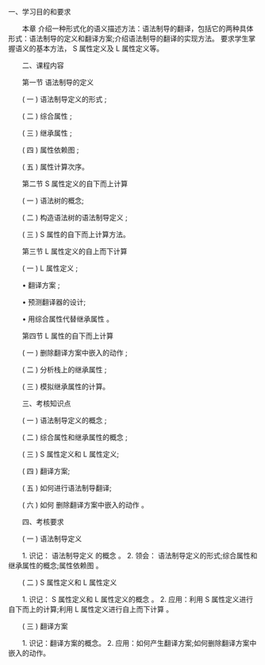 一、学习目的和要求

　　本章 介绍一种形式化的语义描述方法：语法制导的翻译，包括它的两种具体形式：语法制导的定义和翻译方案;介绍语法制导的翻译的实现方法。 要求学生掌握语义的基本方法， S 属性定义及 L 属性定义等。

　　二、课程内容

　　第一节 语法制导的定义

　　( 一 ) 语法制导定义的形式 ;

　　( 二 ) 综合属性 ;

　　( 三 ) 继承属性 ;

　　( 四 ) 属性依赖图 ;

　　( 五 ) 属性计算次序。

　　第二节 S 属性定义的自下而上计算

　　( 一 ) 语法树的概念;

　　( 二 ) 构造语法树的语法制导定义 ;

　　( 三 ) S 属性的自下而上计算方法。

　　第三节 L 属性定义的自上而下计算

　　( 一 ) L 属性定义 ;

　　• 翻译方案 ;

　　• 预测翻译器的设计;

　　• 用综合属性代替继承属性 。

　　第四节 L 属性的自下而上计算

　　( 一 ) 删除翻译方案中嵌入的动作 ;

　　( 二 ) 分析栈上的继承属性 ;

　　( 三 ) 模拟继承属性的计算。

　　三、考核知识点

　　( 一 ) 语法制导定义的概念 ;

　　( 二 ) 综合属性和继承属性的概念 ;

　　( 三 ) S 属性定义和 L 属性定义;

　　( 四 ) 翻译方案;

　　( 五 ) 如何进行语法制导翻译;

　　( 六 ) 如何 删除翻译方案中嵌入的动作 。

　　四、考核要求

　　( 一 ) 语法制导定义

　　1. 识记： 语法制导定义 的概念 。 2. 领会： 语法制导定义的形式;综合属性和继承属性的概念;属性依赖图 。

　　( 二 ) S 属性定义和 L 属性定义

　　1. 识记： S 属性定义和 L 属性定义的概念 。 2. 应用：利用 S 属性定义进行自下而上的计算;利用 L 属性定义进行自上而下计算 。

　　( 三 ) 翻译方案

　　1. 识记：翻译方案的概念。 2. 应用：如何产生翻译方案;如何删除翻译方案中嵌入的动作。